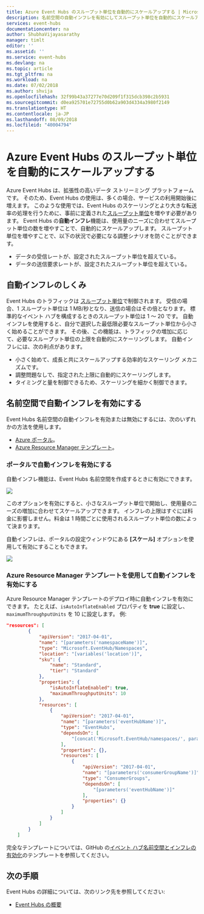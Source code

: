 ```yaml
---
title: Azure Event Hubs のスループット単位を自動的にスケールアップする | Microsoft Docs
description: 名前空間の自動インフレを有効にしてスループット単位を自動的にスケールアップします
services: event-hubs
documentationcenter: na
author: ShubhaVijayasarathy
manager: timlt
editor: ''
ms.assetid: ''
ms.service: event-hubs
ms.devlang: na
ms.topic: article
ms.tgt_pltfrm: na
ms.workload: na
ms.date: 07/02/2018
ms.author: shvija
ms.openlocfilehash: 32f99b43a37277e70d209f1f315dcb398c2b5931
ms.sourcegitcommit: d0ea925701e72755d0b62a903d4334a3980f2149
ms.translationtype: HT
ms.contentlocale: ja-JP
ms.lasthandoff: 08/09/2018
ms.locfileid: "40004794"
---
```

# <a name="automatically-scale-up-azure-event-hubs-throughput-units"></a>Azure Event Hubs のスループット単位を自動的にスケールアップする

Azure Event Hubs は、拡張性の高いデータ ストリーミング プラットフォームです。 そのため、Event Hubs の使用は、多くの場合、サービスの利用開始後に増えます。 このような使用では、Event Hubs のスケーリングとより大きな転送率の処理を行うために、事前に定義された[スループット単位](event-hubs-features.md#throughput-units)を増やす必要があります。 Event Hubs の**自動インフレ**機能は、使用量のニーズに合わせてスループット単位の数を増やすことで、自動的にスケールアップします。 スループット単位を増やすことで、以下の状況で必要になる調整シナリオを防ぐことができます。

* データの受信レートが、設定されたスループット単位を超えている。
* データの送信要求レートが、設定されたスループット単位を超えている。

## <a name="how-auto-inflate-works"></a>自動インフレのしくみ

Event Hubs のトラフィックは [スループット単位](event-hubs-features.md#throughput-units)で制御されます。 受信の場合、1 スループット単位は 1 MB/秒となり、送信の場合はその倍となります。 標準的なイベント ハブを構成するときのスループット単位は 1 ～ 20 です。 自動インフレを使用すると、自分で選択した最低限必要なスループット単位から小さく始めることができます。 その後、この機能は、トラフィックの増加に応じて、必要なスループット単位の上限を自動的にスケーリングします。 自動インフレには、次の利点があります。

- 小さく始めて、成長と共にスケールアップする効率的なスケーリング メカニズムです。
- 調整問題なしで、指定された上限に自動的にスケーリングします。
- タイミングと量を制御できるため、スケーリングを細かく制御できます。

## <a name="enable-auto-inflate-on-a-namespace"></a>名前空間で自動インフレを有効にする

Event Hubs 名前空間の自動インフレを有効または無効にするには、次のいずれかの方法を使用します。

- [Azure ポータル](https://portal.azure.com)。
- [Azure Resource Manager テンプレート](https://github.com/Azure/azure-quickstart-templates/tree/master/201-eventhubs-create-namespace-and-enable-inflate)。

### <a name="enable-auto-inflate-through-the-portal"></a>ポータルで自動インフレを有効にする

自動インフレ機能は、Event Hubs 名前空間を作成するときに有効にできます。
 
![](./media/event-hubs-auto-inflate/event-hubs-auto-inflate1.png)

このオプションを有効にすると、小さなスループット単位で開始し、使用量のニーズの増加に合わせてスケールアップできます。 インフレの上限はすぐには料金に影響しません。料金は 1 時間ごとに使用されるスループット単位の数によって決まります。

自動インフレは、ポータルの設定ウィンドウにある **[スケール]** オプションを使用して有効にすることもできます。
 
![](./media/event-hubs-auto-inflate/event-hubs-auto-inflate2.png)

### <a name="enable-auto-inflate-using-an-azure-resource-manager-template"></a>Azure Resource Manager テンプレートを使用して自動インフレを有効にする

Azure Resource Manager テンプレートのデプロイ時に自動インフレを有効にできます。 たとえば、`isAutoInflateEnabled` プロパティを **true** に設定し、`maximumThroughputUnits` を 10 に設定します。 例: 

```json
"resources": [
        {
            "apiVersion": "2017-04-01",
            "name": "[parameters('namespaceName')]",
            "type": "Microsoft.EventHub/Namespaces",
            "location": "[variables('location')]",
            "sku": {
                "name": "Standard",
                "tier": "Standard"
            },
            "properties": {
                "isAutoInflateEnabled": true,
                "maximumThroughputUnits": 10
            },
            "resources": [
                {
                    "apiVersion": "2017-04-01",
                    "name": "[parameters('eventHubName')]",
                    "type": "EventHubs",
                    "dependsOn": [
                        "[concat('Microsoft.EventHub/namespaces/', parameters('namespaceName'))]"
                    ],
                    "properties": {},
                    "resources": [
                        {
                            "apiVersion": "2017-04-01",
                            "name": "[parameters('consumerGroupName')]",
                            "type": "ConsumerGroups",
                            "dependsOn": [
                                "[parameters('eventHubName')]"
                            ],
                            "properties": {}
                        }
                    ]
                }
            ]
        }
    ]
```

完全なテンプレートについては、GitHub の[イベント ハブ名前空間とインフレの有効化](https://github.com/Azure/azure-quickstart-templates/tree/master/201-eventhubs-create-namespace-and-enable-inflate)のテンプレートを参照してください。

## <a name="next-steps"></a>次の手順

Event Hubs の詳細については、次のリンク先を参照してください:

* [Event Hubs の概要](event-hubs-what-is-event-hubs.md)

